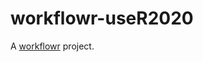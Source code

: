 # workflowr-useR2020

A [workflowr][] project.

[workflowr]: https://github.com/jdblischak/workflowr
